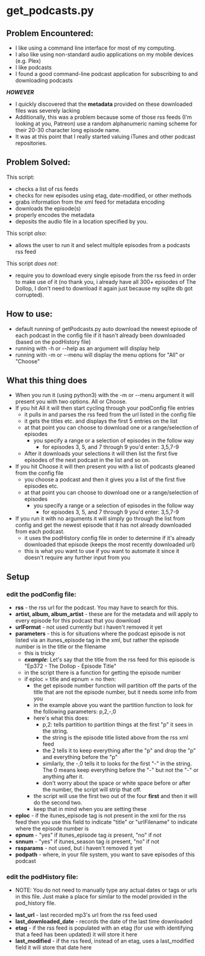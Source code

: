 # get_podcasts.py

## Problem Encountered:
- I like using a command line interface for most of my computing.
- I also like using non-standard audio applications on my mobile devices (e.g. Plex)
- I like podcasts
- I found a good command-line podcast application for subscribing to and downloading podcasts

_**HOWEVER**_

- I quickly discovered that the **metadata** provided on these downloaded files was severely lacking
- Additionally, this was a problem because some of those rss feeds (I'm looking at you, Patreon) use a random alphanumeric naming scheme for their 20-30 character long episode name.
- It was at this point that I really started valuing iTunes and other podcast repositories.

## Problem Solved:
This script:

- checks a list of rss feeds
- checks for new episodes using etag, date-modified, or other methods
- grabs information from the xml feed for metadata encoding
- downloads the episode(s)
- properly encodes the metadata
- deposits the audio file in a location specified by you.

This script *also*:

- allows the user to run it and select multiple episodes from a podcasts rss feed

This script *does not*:

- require you to download every single episode from the rss feed in order to make use of it (no thank you, i already have all 300+ episodes of The Dollop, I don't need to download it again just because my sqlite db got corrupted).

## How to use:
- default running of getPodcasts.py auto download the newest episode of each podcast in the config file if it hasn't already been downloaded (based on the podHistory file)
- running with -h or --help as an argument will display help
- running with -m or --menu will display the menu options for "All" or "Choose"

## What this thing does
- When you run it (using python3) with the -m or --menu argument it will present you with two options.  All or Choose.
- If you hit All it will then start cycling through your podConfig file entries
	- it pulls in and parses the rss feed from the url listed in the config file
	- it gets the titles etc. and displays the first 5 entries on the list
	- at that point you can choose to download one or a range/selection of episodes
		- you specify a range or a selection of episodes in the follow way
			- for episodes 3, 5, and 7 through 9 you'd enter: 3,5,7-9
	- After it downloads your selections it will then list the first five episodes of the next podcast in the list and so on.
- If you hit Choose it will then present you with a list of podcasts gleaned from the config file
	- you choose a podcast and then it gives you a list of the first five episodes etc.
	- at that point you can choose to download one or a range/selection of episodes
		- you specify a range or a selection of episodes in the follow way
			- for episodes 3, 5, and 7 through 9 you'd enter: 3,5,7-9
- If you run it with no arguments it will simply go through the list from config and get the newest episode that it has not already downloaded from each podcast.
	- it uses the podHistory config file in order to determine if it's already downloaded that episode (keeps the most recently downloaded url)
	- this is what you want to use if you want to automate it since it doesn't require any further input from you

## Setup

### edit the podConfig file:

* **rss** - the rss url for the podcast. You may have to search for this.
* **artist, album, album\_artist** - these are for the metadata and will apply to every episode for this podcast that you download
* **urlFormat** - not used currently but i haven't removed it yet
* **parameters** - this is for situations where the podcast episode is not listed via an itunes\_episode tag in the xml, but rather the episode number is in the title or the filename
	- this is tricky
	- **_example_**: Let's say that the title from the rss feed for this episode is "Ep372 - The Dollop - Episode Title"
	- in the script there is a function for getting the episode number
	- if eploc = title and epnum = no then:
		- the get episode number function will partition off the parts of the title that are not the episode number, but it needs some info from you
		- in the example above you want the partition function to look for the following parameters: p,2,-,0
		- here's what this does:
			- p,2: tells partition to partition things at the first "p" it sees in the string.
			- the string is the episode title listed above from the rss xml feed
			- the 2 tells it to keep everything after the "p" and drop the "p" and everything before the "p"
			- similarly, the -,0 tells it to looks for the first "-" in the string.  The 0 means keep everything before the "-" but not the "-" or anything after it.
			- don't worry about the space or white space before or after the number, the script will strip that off.
		- the script will use the first two out of the four **first** and then it will do the second two. 
		- keep that in mind when you are setting these
* **eploc** - if the itunes\_episode tag is not present in the xml for the rss feed then you use this field to indicate "title" or "urlFilename" to indicate where the episode number is
* **epnum** - "yes" if itunes\_episode tag *is* present, "no" if not
* **snnum** - "yes" if itunes\_season tag *is* present, "no" if not
* **rssparams** - not used, but i haven't removed it yet
* **podpath** - where, in your file system, you want to save episodes of this podcast

### edit the podHistory file:
- NOTE: You do not need to manually type any actual dates or tags or urls in this file.  Just make a place for similar to the model provided in the pod\_history file.

* **last_url** - last recorded mp3's url from the rss feed used
* **last_downloaded_date** - records the date of the last time downloaded
* **etag** - if the rss feed is populated with an etag (for use with identifying that a feed has been updated) it will store it here
* **last_modified** - if the rss feed, instead of an etag, uses a last\_modified field it will store that date here
